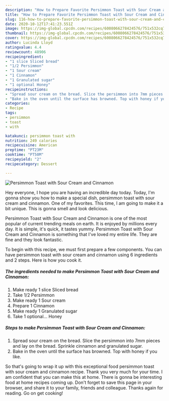 ```yaml
---
description: "How to Prepare Favorite Persimmon Toast with Sour Cream and Cinnamon"
title: "How to Prepare Favorite Persimmon Toast with Sour Cream and Cinnamon"
slug: 116-how-to-prepare-favorite-persimmon-toast-with-sour-cream-and-cinnamon
date: 2020-10-12T17:41:23.551Z
image: https://img-global.cpcdn.com/recipes/6008066278424576/751x532cq70/persimmon-toast-with-sour-cream-and-cinnamon-recipe-main-photo.jpg
thumbnail: https://img-global.cpcdn.com/recipes/6008066278424576/751x532cq70/persimmon-toast-with-sour-cream-and-cinnamon-recipe-main-photo.jpg
cover: https://img-global.cpcdn.com/recipes/6008066278424576/751x532cq70/persimmon-toast-with-sour-cream-and-cinnamon-recipe-main-photo.jpg
author: Lucinda Lloyd
ratingvalue: 4.4
reviewcount: 48906
recipeingredient:
- "1 slice Sliced bread"
- "1/2 Persimmon"
- "1 Sour cream"
- "1 Cinnamon"
- "1 Granulated sugar"
- "1 optional Honey"
recipeinstructions:
- "Spread sour cream on the bread. Slice the persimmon into 7mm pieces and lay on the bread. Sprinkle cinnamon and granulated sugar."
- "Bake in the oven until the surface has browned. Top with honey if you like."
categories:
- Recipe
tags:
- persimmon
- toast
- with

katakunci: persimmon toast with 
nutrition: 249 calories
recipecuisine: American
preptime: "PT23M"
cooktime: "PT50M"
recipeyield: "2"
recipecategory: Dessert

---
```



![Persimmon Toast with Sour Cream and Cinnamon](https://img-global.cpcdn.com/recipes/6008066278424576/751x532cq70/persimmon-toast-with-sour-cream-and-cinnamon-recipe-main-photo.jpg)

Hey everyone, I hope you are having an incredible day today. Today, I'm gonna show you how to make a special dish, persimmon toast with sour cream and cinnamon. One of my favorites. This time, I am going to make it a bit unique. This is gonna smell and look delicious.

Persimmon Toast with Sour Cream and Cinnamon is one of the most popular of current trending meals on earth. It is enjoyed by millions every day. It is simple, it's quick, it tastes yummy. Persimmon Toast with Sour Cream and Cinnamon is something that I've loved my entire life. They are fine and they look fantastic.




To begin with this recipe, we must first prepare a few components. You can have persimmon toast with sour cream and cinnamon using 6 ingredients and 2 steps. Here is how you cook it.

<!--inarticleads1-->

##### The ingredients needed to make Persimmon Toast with Sour Cream and Cinnamon:

1. Make ready 1 slice Sliced bread
1. Take 1/2 Persimmon
1. Make ready 1 Sour cream
1. Prepare 1 Cinnamon
1. Make ready 1 Granulated sugar
1. Take 1 optional... Honey




<!--inarticleads2-->

##### Steps to make Persimmon Toast with Sour Cream and Cinnamon:

1. Spread sour cream on the bread. Slice the persimmon into 7mm pieces and lay on the bread. Sprinkle cinnamon and granulated sugar.
1. Bake in the oven until the surface has browned. Top with honey if you like.




So that's going to wrap it up with this exceptional food persimmon toast with sour cream and cinnamon recipe. Thank you very much for your time. I am confident that you can make this at home. There is gonna be interesting food at home recipes coming up. Don't forget to save this page in your browser, and share it to your family, friends and colleague. Thanks again for reading. Go on get cooking!
